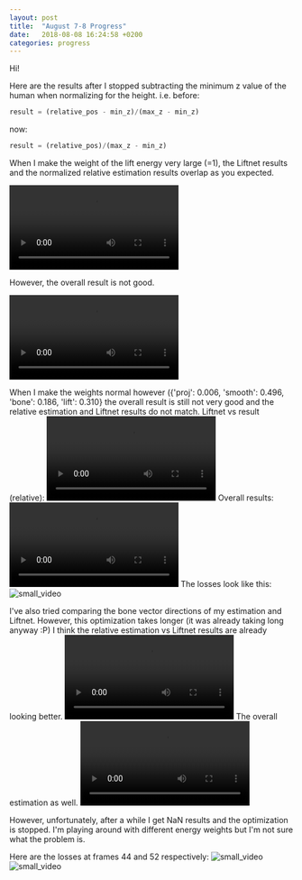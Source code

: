 ```yaml
---
layout: post
title:  "August 7-8 Progress"
date:   2018-08-08 16:24:58 +0200
categories: progress
---
```


Hi!

Here are the results after I stopped subtracting the minimum z value of the human when normalizing for the height.
i.e. before:
```python
result = (relative_pos - min_z)/(max_z - min_z)
```
now:
```python
result = (relative_pos)/(max_z - min_z)
```

When I make the weight of the lift energy very large (=1), the Liftnet results and the normalized relative estimation results overlap as you expected. 

![small_video](https://senakicir.ams3.digitaloceanspaces.com/drone/2018-08-07-15-47_lift_res.mp4)

However, the overall result is not good.

![small_video](https://senakicir.ams3.digitaloceanspaces.com/drone/2018-08-07-15-47_plot3d.mp4)

When I make the weights normal however ({'proj': 0.006, 'smooth': 0.496, 'bone': 0.186, 'lift': 0.310} the overall result is still not very good and the relative estimation and Liftnet results do not match. 
Liftnet vs result (relative):
![small_video](https://senakicir.ams3.digitaloceanspaces.com/drone/2018-08-07-17-05_lift_res.mp4)
Overall results:
![small_video](https://senakicir.ams3.digitaloceanspaces.com/drone/2018-08-07-17-05_plot3d.mp4)
The losses look like this:
![small_video](https://senakicir.ams3.digitaloceanspaces.com/drone/2018-08-07-17-05_loss_53.png)

I've also tried comparing the bone vector directions of my estimation and Liftnet. However, this optimization takes longer (it was already taking long anyway :P) I think the relative estimation vs Liftnet results are already looking better. 
![small_video](https://senakicir.ams3.digitaloceanspaces.com/drone/2018-08-08-16-06_lift_res.mp4)
The overall estimation as well. 
![small_video](https://senakicir.ams3.digitaloceanspaces.com/drone/2018-08-08-16-06_plot3d.mp4)

However, unfortunately, after a while I get NaN results and the optimization is stopped. I'm playing around with different energy weights but I'm not sure what the problem is. 

Here are the losses at frames 44 and 52 respectively:
![small_video](https://senakicir.ams3.digitaloceanspaces.com/drone/2018-08-08-16-06_loss_44.png)
![small_video](https://senakicir.ams3.digitaloceanspaces.com/drone/2018-08-08-16-06_loss_52.png)
